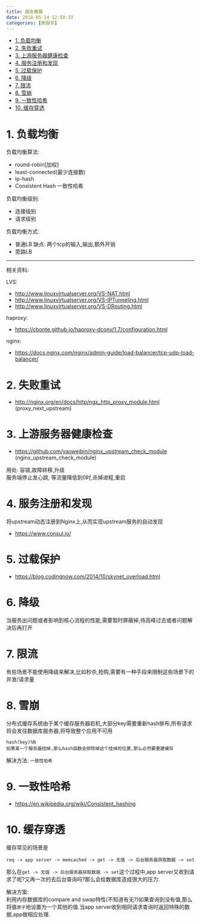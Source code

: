 ```yaml
---
title: 服务概要
date: 2018-05-14 12:59:33
categories: [微服务]
---
```


<!-- TOC -->

- [1. 负载均衡](#1-负载均衡)
- [2. 失败重试](#2-失败重试)
- [3. 上游服务器健康检查](#3-上游服务器健康检查)
- [4. 服务注册和发现](#4-服务注册和发现)
- [5. 过载保护](#5-过载保护)
- [6. 降级](#6-降级)
- [7. 限流](#7-限流)
- [8. 雪崩](#8-雪崩)
- [9. 一致性哈希](#9-一致性哈希)
- [10. 缓存穿透](#10-缓存穿透)

<!-- /TOC -->


<a id="markdown-1-负载均衡" name="1-负载均衡"></a>
# 1. 负载均衡

负载均衡算法:
* round-robin[加权]
* least-connected(最少连接数)
* ip-hash
* Consistent Hash 一致性哈希

负载均衡级别:
* 连接级别
* 请求级别

负载均衡方式:
* 普通LB 缺点: 两个tcp的输入,输出,额外开销
* 旁路LB

---
相关资料:

LVS:
* http://www.linuxvirtualserver.org/VS-NAT.html
* http://www.linuxvirtualserver.org/VS-IPTunneling.html
* http://www.linuxvirtualserver.org/VS-DRouting.html

haproxy:
* https://cbonte.github.io/haproxy-dconv/1.7/configuration.html

nginx:
* https://docs.nginx.com/nginx/admin-guide/load-balancer/tcp-udp-load-balancer/


<a id="markdown-2-失败重试" name="2-失败重试"></a>
# 2. 失败重试

* http://nginx.org/en/docs/http/ngx_http_proxy_module.html (proxy_next_upstream)

<a id="markdown-3-上游服务器健康检查" name="3-上游服务器健康检查"></a>
# 3. 上游服务器健康检查

* https://github.com/yaoweibin/nginx_upstream_check_module (nginx_upstream_check_module)

用处: 容错,故障转移,升级  
服务端停止发心跳, 等流量降低到0时,杀掉进程,重启

<a id="markdown-4-服务注册和发现" name="4-服务注册和发现"></a>
# 4. 服务注册和发现

将upstream动态注册到Nginx上,从而实现upstream服务的自动发现

* https://www.consul.io/


<a id="markdown-5-过载保护" name="5-过载保护"></a>
# 5. 过载保护

* https://blog.codingnow.com/2014/10/skynet_overload.html



<a id="markdown-6-降级" name="6-降级"></a>
# 6. 降级

当服务出问题或者影响到核心流程的性能,需要暂时屏蔽掉,待高峰过去或者问题解决后再打开


<a id="markdown-7-限流" name="7-限流"></a>
# 7. 限流

有些场景不能使用降级来解决,比如秒杀,抢购,需要有一种手段来限制这些场景下的并发/请求量

<a id="markdown-8-雪崩" name="8-雪崩"></a>
# 8. 雪崩

分布式缓存系统由于某个缓存服务器宕机,大部分key需要重新hash排布,所有请求将会发往数据库服务器,将导致整个应用不可用


```
hash(key)%N
如果某一个服务器挂掉,那么hash函数会排除掉这个挂掉的位置,那么必然要重建缓存
```

解决方法: `一致性哈希`

<a id="markdown-9-一致性哈希" name="9-一致性哈希"></a>
# 9. 一致性哈希

* https://en.wikipedia.org/wiki/Consistent_hashing



<a id="markdown-10-缓存穿透" name="10-缓存穿透"></a>
# 10. 缓存穿透

缓存常见的场景是
```
req -> app server -> memcached -> get -> 无值 -> 后台服务器获取数据 -> set
```


那么在`get -> 无值 -> 后台服务器获取数据 -> set`这个过程中,app server又收到请求了呢?又再一次的去后台查询吗?那么会给数据库造成很大的压力.

解决方案:  
利用内存数据库的compare and swap特性(不知道有无?)如果查询到没有值,那么将值`原子`地设置为一个其他的值.当app server收到相同请求查询时返回特殊的数据,app做相应处理.

